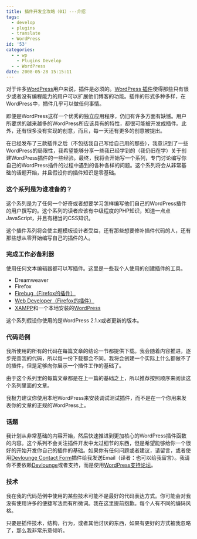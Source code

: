 ```yaml
---
title: 插件开发全攻略（01）---介绍
tags:
  - develop
  - plugins
  - translate
  - WordPress
id: '53'
categories:
  - - wp
    - Plugins Develop
  - - WordPress
date: 2008-05-28 15:15:11
---
```


对于许多[WordPress](http://wordpress.org)用户来说，插件是必须的。[WordPress 插件](http://wordpress.org/extend/plugins/)使得那些只有很少或者没有编程能力的用户可以扩展他们博客的功能。插件的形式多种多样，在WordPress中，插件几乎可以做任何事情。

即便是WordPress这样一个优秀的独立应用程序，仍旧有许多方面有缺憾。用户所要求的越来越多的WordPress所应该具有的特性，都很可能被开发成插件。此外，还有很多没有实现的创意，而且，每一天还有更多的创意被提出。

在已经发布了三款插件之后（不包括我自己写给自己用的那些），我意识到了一些WordPress的局限性，我希望能够分享一些我已经学到的（我仍旧在学）关于创建WordPress插件的一些经验。最终，我将会开始写一个系列，专门讨论编写你自己的WordPress插件的过程中遇到的各种各样的问题。这个系列将会从非常基础的话题开始，并且假设你的插件知识是零基础。

### 这个系列是为谁准备的？

这个系列是为了任何一个好奇或者想要学习怎样编写他们自己的WordPress插件的用户撰写的。这个系列的读者应该有中级程度的PHP知识，知道一点点JavaScript，并且有相当的CSS知识。

这个插件系列将会使主题模板设计者受益，还有那些想要修补插件代码的人，还有那些想从零开始编写自己的插件的人。
<!-- more -->
### 完成工作必备利器

使用任何文本编辑器都可以写插件。这里是一些我个人使用的创建插件的工具。

*   Dreamweaver
*   Firefox
*   [Firebug（Firefox的插件）](http://www.joehewitt.com/software/firebug/)
*   [Web Developer（Firefox的插件）](http://chrispederick.com/work/web-developer/)
*   [XAMPP](http://sourceforge.net/projects/xampp/)和一个本地安装的[WordPress](http://wordpress.org)

这个系列假设你使用的是WordPress 2.1.x或者更新的版本。

### 代码范例

我所使用的所有的代码在每篇文章的结论一节都提供下载。我会随着内容推进，逐步完善我的代码，所以每一份下载都会不同。我将会创建一个实际上什么都做不了的插件，但是足够向你展示一个插件工作的基础了。

由于这个系列里的每篇文章都是在上一篇的基础之上，所以推荐按照顺序来阅读这个系列里面的文章。

我极力建议你使用本地WordPress来安装调试测试插件，而不是在一个你用来发表你的文章的正规的WordPress上。

### 话题

我计划从非常基础的内容开始，然后快速推进到更加核心的WordPress插件函数的内容。这个系列不会关注插件开发中太过细节的东西，但是希望能够给你一个很好的开始开发你自己的插件的基础。如果你有任何问题或者建议，请留言，或者使用[Devlounge Contact Form](http://www.devlounge.net/contact)插件给我发送Email（译者：也可以给我留言）。我请你不要依赖[Devlounge](http://www.devlounge.net/)或者支持，而是使用[WordPress支持论坛](http://wordpress.org/support/)。

### 技术

我在我的代码范例中使用的某些技术可能不是最好的代码表达方式。你可能会对我没有使用许多的便捷写法而有所微词。我在这里提前抱歉。每个人有不同的编码风格。

只要是插件技术，结构，行为，或者其他讨厌的东西，如果有更好的方式被我忽略了，那么我非常乐意倾听。